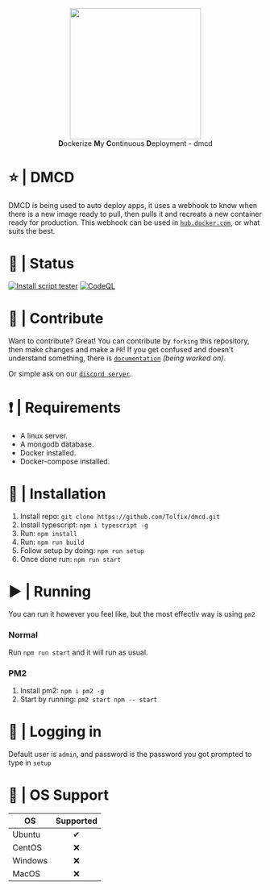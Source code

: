 <p align="center">
  <img width="260" src="https://cdn.tolfix.com/images/TX-Small.png">
  <br/>
  <strong>D</strong>ockerize <strong>M</strong>y <strong>C</strong>ontinuous <strong>D</strong>eployment - dmcd
</p>

# ⭐ | DMCD
DMCD is being used to auto deploy apps, it uses a webhook to know when there is a new image ready to pull,
then pulls it and recreats a new container ready for production. This webhook can be used in [`hub.docker.com`](https://hub.docker.com/), or what suits the best.

# 🧿 | Status
[![Install script tester](https://github.com/Tolfix/dmcd/actions/workflows/test-install-script.yml/badge.svg)](https://github.com/Tolfix/dmcd/actions/workflows/test-install-script.yml) [![CodeQL](https://github.com/Tolfix/dmcd/actions/workflows/codeql-analysis.yml/badge.svg)](https://github.com/Tolfix/dmcd/actions/workflows/codeql-analysis.yml)

# 📢 | Contribute
Want to contribute? Great! You can contribute by `forking` this repository, then make changes and make a `PR`!
If you get confused and doesn't understand something, there is [`documentation`](https://github.com/Tolfix/dmcd/wiki/Documentation) *(being worked on)*.

Or simple ask on our [`discord server`](https://discord.com/invite/xHde7g93Yh).

# ❗ | Requirements
* A linux server.
* A mongodb database.
* Docker installed.
* Docker-compose installed.

# 📝 | Installation
1. Install repo: `git clone https://github.com/Tolfix/dmcd.git`
2. Install typescript: `npm i typescript -g`
3. Run: `npm install`
4. Run: `npm run build`
5. Follow setup by doing: `npm run setup`
6. Once done run: `npm run start`

# ▶ | Running
You can run it however you feel like, but the most effectiv way is using `pm2`

### Normal
Run `npm run start` and it will run as usual.

### PM2
1. Install pm2: `npm i pm2 -g`
2. Start by running: `pm2 start npm -- start`

# 🔐 | Logging in
Default user is `admin`, and password is the password you got prompted to type in `setup`

# 💾 | OS Support
| OS            | Supported     |
| ------------- |:-------------:|
| Ubuntu        | ✔            |
| CentOS        | ❌            |
| Windows       | ❌            |
| MacOS         | ❌            |

